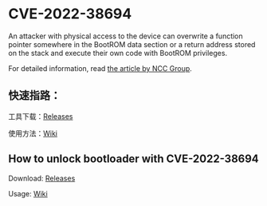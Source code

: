 # CVE-2022-38694

An attacker with physical access to the device can overwrite a function pointer somewhere in the BootROM data section or a return address stored on the stack and execute their own code with BootROM privileges.

For detailed information, read [the article by NCC Group](https://research.nccgroup.com/2022/09/02/theres-another-hole-in-your-soc-unisoc-rom-vulnerabilities/).

## 快速指路：

工具下载：[Releases](https://github.com/TomKing062/CVE-2022-38694_unlock_bootloader/releases)

使用方法：[Wiki](https://github.com/TomKing062/CVE-2022-38694_unlock_bootloader/wiki)

## How to unlock bootloader with CVE-2022-38694

Download: [Releases](https://github.com/TomKing062/CVE-2022-38694_unlock_bootloader/releases)

Usage: [Wiki](https://github.com/TomKing062/CVE-2022-38694_unlock_bootloader/wiki)
